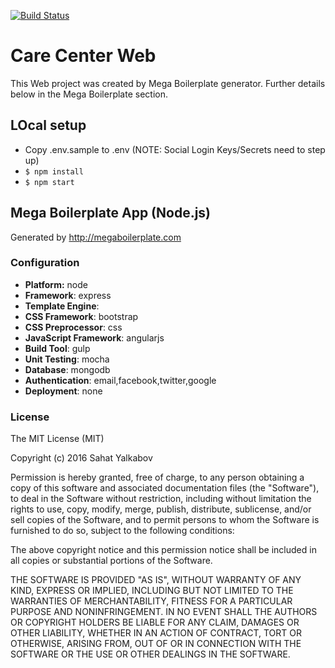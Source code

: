 [![Build Status](https://travis-ci.org/noinarisak/carecenter-web.svg?branch=poc-megaboilerplate)](https://travis-ci.org/noinarisak/carecenter-web)

# Care Center Web 

This Web project was created by Mega Boilerplate generator. Further details below in the Mega Boilerplate section.

## LOcal setup

- Copy .env.sample to .env (NOTE: Social Login Keys/Secrets need to step up)
- `$ npm install`
- `$ npm start`


## Mega Boilerplate App (Node.js)

Generated by http://megaboilerplate.com

### Configuration
- **Platform:** node
- **Framework**: express
- **Template Engine**: 
- **CSS Framework**: bootstrap
- **CSS Preprocessor**: css
- **JavaScript Framework**: angularjs
- **Build Tool**: gulp
- **Unit Testing**: mocha
- **Database**: mongodb
- **Authentication**: email,facebook,twitter,google
- **Deployment**: none

### License
The MIT License (MIT)

Copyright (c) 2016 Sahat Yalkabov

Permission is hereby granted, free of charge, to any person obtaining a copy of this software and associated documentation files (the "Software"), to deal in the Software without restriction, including without limitation the rights to use, copy, modify, merge, publish, distribute, sublicense, and/or sell copies of the Software, and to permit persons to whom the Software is furnished to do so, subject to the following conditions:

The above copyright notice and this permission notice shall be included in all copies or substantial portions of the Software.

THE SOFTWARE IS PROVIDED "AS IS", WITHOUT WARRANTY OF ANY KIND, EXPRESS OR IMPLIED, INCLUDING BUT NOT LIMITED TO THE WARRANTIES OF MERCHANTABILITY, FITNESS FOR A PARTICULAR PURPOSE AND NONINFRINGEMENT. IN NO EVENT SHALL THE AUTHORS OR COPYRIGHT HOLDERS BE LIABLE FOR ANY CLAIM, DAMAGES OR OTHER LIABILITY, WHETHER IN AN ACTION OF CONTRACT, TORT OR OTHERWISE, ARISING FROM, OUT OF OR IN CONNECTION WITH THE SOFTWARE OR THE USE OR OTHER DEALINGS IN THE SOFTWARE.